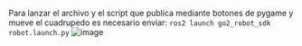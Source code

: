 Para lanzar el archivo y el script que publica mediante botones de pygame y mueve el cuadrupedo es necesario enviar:
```ros2 launch go2_robot_sdk robot.launch.py```
![image](https://github.com/user-attachments/assets/2de79355-7e32-42e2-8fb5-7b226f24d978)
